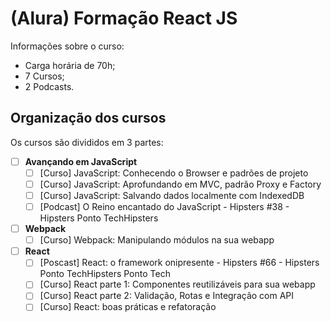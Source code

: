 # (Alura) Formação React JS

Informações sobre o curso:
- Carga horária de 70h;
- 7 Cursos;
- 2 Podcasts.

## Organização dos cursos
Os cursos são divididos em 3 partes:

- [ ] **Avançando em JavaScript**
  - [ ] \[Curso\] JavaScript: Conhecendo o Browser e padrões de projeto
  - [ ] \[Curso\] JavaScript: Aprofundando em MVC, padrão Proxy e Factory
  - [ ] \[Curso\] JavaScript: Salvando dados localmente com IndexedDB
  - [ ] \[Podcast\] O Reino encantado do JavaScript - Hipsters #38 - Hipsters Ponto TechHipsters
- [ ] **Webpack**
  - [ ] \[Curso\] Webpack: Manipulando módulos na sua webapp
- [ ] **React**
  - [ ] \[Poscast\] React: o framework onipresente - Hipsters #66 - Hipsters Ponto TechHipsters Ponto Tech
  - [ ] \[Curso\] React parte 1: Componentes reutilizáveis para sua webapp
  - [ ] \[Curso\] React parte 2: Validação, Rotas e Integração com API
  - [ ] \[Curso\] React: boas práticas e refatoração

